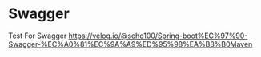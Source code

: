# Swagger
Test For Swagger
https://velog.io/@seho100/Spring-boot%EC%97%90-Swagger-%EC%A0%81%EC%9A%A9%ED%95%98%EA%B8%B0Maven
